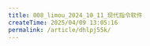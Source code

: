 ```yaml
---
title: 008_limou_2024_10_11_现代指令软件
createTime: 2025/04/09 13:05:16
permalink: /article/dhlpj55k/
---
```

